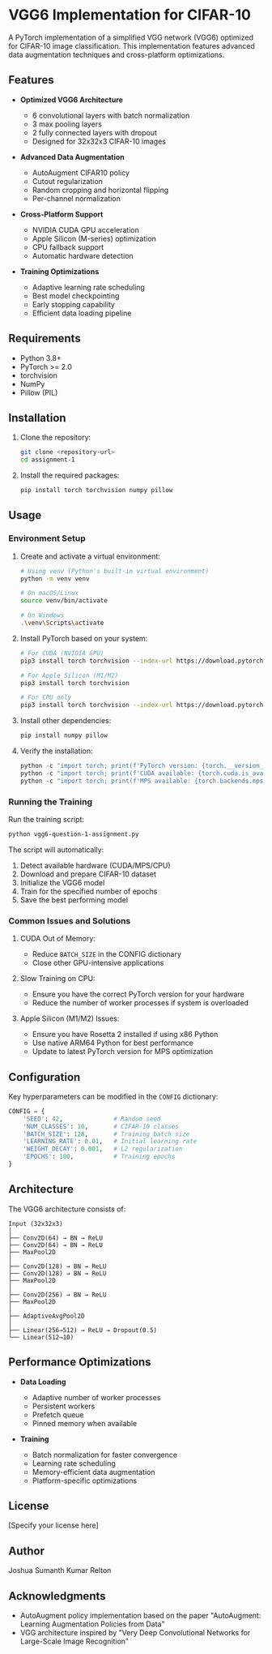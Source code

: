# VGG6 Implementation for CIFAR-10

A PyTorch implementation of a simplified VGG network (VGG6) optimized for CIFAR-10 image classification. This implementation features advanced data augmentation techniques and cross-platform optimizations.

## Features

- **Optimized VGG6 Architecture**
  - 6 convolutional layers with batch normalization
  - 3 max pooling layers
  - 2 fully connected layers with dropout
  - Designed for 32x32x3 CIFAR-10 images

- **Advanced Data Augmentation**
  - AutoAugment CIFAR10 policy
  - Cutout regularization
  - Random cropping and horizontal flipping
  - Per-channel normalization

- **Cross-Platform Support**
  - NVIDIA CUDA GPU acceleration
  - Apple Silicon (M-series) optimization
  - CPU fallback support
  - Automatic hardware detection

- **Training Optimizations**
  - Adaptive learning rate scheduling
  - Best model checkpointing
  - Early stopping capability
  - Efficient data loading pipeline

## Requirements

- Python 3.8+
- PyTorch >= 2.0
- torchvision
- NumPy
- Pillow (PIL)

## Installation

1. Clone the repository:
   ```bash
   git clone <repository-url>
   cd assignment-1
   ```

2. Install the required packages:
   ```bash
   pip install torch torchvision numpy pillow
   ```

## Usage

### Environment Setup

1. Create and activate a virtual environment:

   ```bash
   # Using venv (Python's built-in virtual environment)
   python -m venv venv
   
   # On macOS/Linux
   source venv/bin/activate
   
   # On Windows
   .\venv\Scripts\activate
   ```

2. Install PyTorch based on your system:

   ```bash
   # For CUDA (NVIDIA GPU)
   pip3 install torch torchvision --index-url https://download.pytorch.org/whl/cu118

   # For Apple Silicon (M1/M2)
   pip3 install torch torchvision
   
   # For CPU only
   pip3 install torch torchvision --index-url https://download.pytorch.org/whl/cpu
   ```

3. Install other dependencies:
   ```bash
   pip install numpy pillow
   ```

4. Verify the installation:
   ```python
   python -c "import torch; print(f'PyTorch version: {torch.__version__}')"
   python -c "import torch; print(f'CUDA available: {torch.cuda.is_available()}')"
   python -c "import torch; print(f'MPS available: {torch.backends.mps.is_available()}')"
   ```

### Running the Training

Run the training script:
```bash
python vgg6-question-1-assignment.py
```

The script will automatically:
1. Detect available hardware (CUDA/MPS/CPU)
2. Download and prepare CIFAR-10 dataset
3. Initialize the VGG6 model
4. Train for the specified number of epochs
5. Save the best performing model

### Common Issues and Solutions

1. CUDA Out of Memory:
   - Reduce `BATCH_SIZE` in the CONFIG dictionary
   - Close other GPU-intensive applications

2. Slow Training on CPU:
   - Ensure you have the correct PyTorch version for your hardware
   - Reduce the number of worker processes if system is overloaded

3. Apple Silicon (M1/M2) Issues:
   - Ensure you have Rosetta 2 installed if using x86 Python
   - Use native ARM64 Python for best performance
   - Update to latest PyTorch version for MPS optimization

## Configuration

Key hyperparameters can be modified in the `CONFIG` dictionary:

```python
CONFIG = {
    'SEED': 42,              # Random seed
    'NUM_CLASSES': 10,       # CIFAR-10 classes
    'BATCH_SIZE': 128,       # Training batch size
    'LEARNING_RATE': 0.01,   # Initial learning rate
    'WEIGHT_DECAY': 0.001,   # L2 regularization
    'EPOCHS': 100,           # Training epochs
}
```

## Architecture

The VGG6 architecture consists of:

```
Input (32x32x3)
│
├── Conv2D(64) → BN → ReLU
├── Conv2D(64) → BN → ReLU
├── MaxPool2D
│
├── Conv2D(128) → BN → ReLU
├── Conv2D(128) → BN → ReLU
├── MaxPool2D
│
├── Conv2D(256) → BN → ReLU
├── MaxPool2D
│
├── AdaptiveAvgPool2D
│
├── Linear(256→512) → ReLU → Dropout(0.5)
└── Linear(512→10)
```

## Performance Optimizations

- **Data Loading**
  - Adaptive number of worker processes
  - Persistent workers
  - Prefetch queue
  - Pinned memory when available

- **Training**
  - Batch normalization for faster convergence
  - Learning rate scheduling
  - Memory-efficient data augmentation
  - Platform-specific optimizations

## License

[Specify your license here]

## Author

Joshua Sumanth Kumar Relton

## Acknowledgments

- AutoAugment policy implementation based on the paper "AutoAugment: Learning Augmentation Policies from Data"
- VGG architecture inspired by "Very Deep Convolutional Networks for Large-Scale Image Recognition"